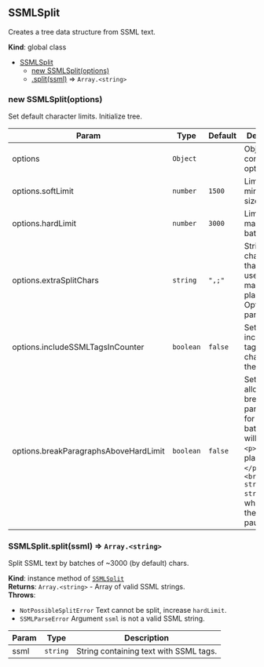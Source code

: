 <a name="SSMLSplit"></a>

## SSMLSplit
Creates a tree data structure from SSML text.

**Kind**: global class  

* [SSMLSplit](#SSMLSplit)
    * [new SSMLSplit(options)](#new_SSMLSplit_new)
    * [.split(ssml)](#SSMLSplit+split) ⇒ <code>Array.&lt;string&gt;</code>

<a name="new_SSMLSplit_new"></a>

### new SSMLSplit(options)
Set default character limits.
Initialize tree.


| Param | Type | Default | Description |
| --- | --- | --- | --- |
| options | <code>Object</code> |  | Object with configuration options. |
| options.softLimit | <code>number</code> | <code>1500</code> | Limit of a min batch size. |
| options.hardLimit | <code>number</code> | <code>3000</code> | Limit of a max possible batch size. |
| options.extraSplitChars | <code>string</code> | <code>&quot;,;&quot;</code> | String with characters, that can be used as split markers for plain text. Optional parameter. |
| options.includeSSMLTagsInCounter | <code>boolean</code> | <code>false</code> | Set true to include ssml tag characters in the counting
| options.breakParagraphsAboveHardLimit | <code>boolean</code> | <code>false</code> | Set true to allow breaking up paragraphs for less batches. It will strip the `<p></p>` and place the `</p>` with `<break strength="x-strong" />`, which adds the same pause.

<a name="SSMLSplit+split"></a>

### SSMLSplit.split(ssml) ⇒ <code>Array.&lt;string&gt;</code>
Split SSML text by batches of ~3000 (by default) chars.

**Kind**: instance method of [<code>SSMLSplit</code>](#SSMLSplit)  
**Returns**: <code>Array.&lt;string&gt;</code> - Array of valid SSML strings.  
**Throws**:

- <code>NotPossibleSplitError</code> Text cannot be split, increase `hardLimit`.
- <code>SSMLParseError</code> Argument `ssml` is not a valid SSML string.


| Param | Type | Description |
| --- | --- | --- |
| ssml | <code>string</code> | String containing text with SSML tags. |

